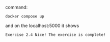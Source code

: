 command:
```
docker compose up
```
and on the localhost:5000 it shows

```
Exercise 2.4 Nice! The exercise is complete!
```
